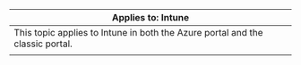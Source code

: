 |                              Applies to: Intune                               |
|-------------------------------------------------------------------------------|
| This topic applies to Intune in both the Azure portal and the classic portal. |
|                                                                               |

